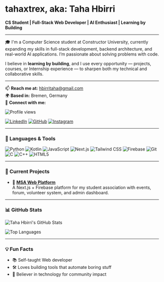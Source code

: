 # tahaxtrex, aka: Taha Hbirri

**CS Student | Full-Stack Web Developer | AI Enthusiast | Learning by Building**

---

🎓 I'm a Computer Science student at Constructor University, currently expanding my skills in full-stack development, backend architecture, and real-world AI applications. I’m passionate about solving problems with code.

I believe in **learning by building**, and I use every opportunity — projects, courses, or Internship experience — to sharpen both my technical and collaborative skills.

---

📫 **Reach me at:** hbirritaha@gmail.com  
🌍 **Based in:** Bremen, Germany  
🔗 **Connect with me:**

![Profile views](https://komarev.com/ghpvc/?username=YOUR_GITHUB_USERNAME)


[![LinkedIn](https://img.shields.io/badge/-LinkedIn-blue?logo=linkedin&style=flat-square)](https://linkedin.com/in/your-link)
[![GitHub](https://img.shields.io/badge/-GitHub-black?logo=github&style=flat-square)](https://github.com/tahaxtrex)
[![Instagram](https://img.shields.io/badge/-@xtrex_yt-E4405F?logo=instagram&style=flat-square)](https://instagram.com/xtrex_yt)

---

### 🔧 Languages & Tools

![Python](https://img.shields.io/badge/Python-3670A0?style=for-the-badge&logo=python&logoColor=ffdd54)
![Kotlin](https://img.shields.io/badge/Kotlin-0095D5?style=for-the-badge&logo=kotlin&logoColor=white)
![JavaScript](https://img.shields.io/badge/JavaScript-F7DF1E?style=for-the-badge&logo=javascript&logoColor=black)
![Next.js](https://img.shields.io/badge/Next.js-000000?style=for-the-badge&logo=nextdotjs&logoColor=white)
![Tailwind CSS](https://img.shields.io/badge/TailwindCSS-38B2AC?style=for-the-badge&logo=tailwind-css&logoColor=white)
![Firebase](https://img.shields.io/badge/Firebase-FFCA28?style=for-the-badge&logo=firebase&logoColor=black)
![Git](https://img.shields.io/badge/Git-F05032?style=for-the-badge&logo=git&logoColor=white)
![C](https://img.shields.io/badge/C-00599C?style=for-the-badge&logo=c&logoColor=white)
![C++](https://img.shields.io/badge/C++-00599C?style=for-the-badge&logo=c%2B%2B&logoColor=white)
![HTML5](https://img.shields.io/badge/HTML5-E34F26?style=for-the-badge&logo=html5&logoColor=white)

---

### 🚀 Current Projects

- 🔧 **[MSA Web Platform](#)**  
  A Next.js + Firebase platform for my student association with events, forum, volunteer system, and admin dashboard.

---

### 📊 GitHub Stats

![Taha Hbirri's GitHub Stats](https://github-readme-stats.vercel.app/api?username=tahaxtrex&show_icons=true&theme=tokyonight&cache_seconds=1800)

![Top Languages](https://github-readme-stats.vercel.app/api/top-langs/?username=tahaxtrex&layout=compact&theme=tokyonight&cache_seconds=1800)



---

### 💡 Fun Facts

- 📚 Self-taught Web developer
- 🛠️ Loves building tools that automate boring stuff
- 🕌 Believer in technology for community impact



